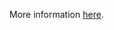 More information [here](https://docs.prismacloud.io/en/enterprise-edition/policy-reference/azure-policies/azure-networking-policies/ensure-that-udp-services-are-restricted-from-the-internet).
